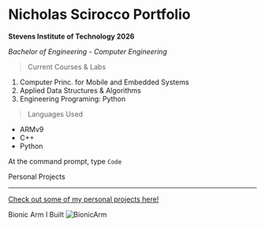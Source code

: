# Nicholas Scirocco Portfolio

**Stevens Institute of Technology 2026**

*Bachelor of Engineering - Computer Engineering*

> Current Courses & Labs

1. Computer Princ. for Mobile and Embedded Systems
2. Applied Data Structures & Algorithms
3. Engineering Programing: Python
   
> Languages Used
- ARMv9
- C++
- Python

At the command prompt, type `Code`

Personal Projects

---

[Check out some of my personal projects here!](www.youtube.com/@nicholasscirocco1432)


Bionic Arm I Built
![BionicArm]([IMG_6878](https://github.com/user-attachments/assets/137da7eb-a551-4f02-9910-c22fbe619fbe))


